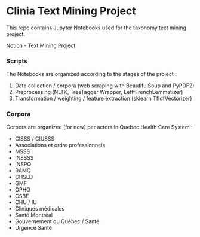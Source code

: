 # Clinia Text Mining Project

This repo contains Jupyter Notebooks used for the taxonomy text mining project. 

[Notion - Text Mining Project](https://www.notion.so/clinia/Text-mining-project-99cd5e1f4054436ca23200d8aca6e3fa)

### **Scripts**
The Notebooks are organized according to the stages of the project : 

1. Data collection / corpora (web scraping with BeautifulSoup and PyPDF2)
2. Preprocessing (NLTK, TreeTagger Wrapper, LefffFrenchLemmatizer)
3. Transformation / weighting / feature extraction (sklearn TfIdfVectorizer)
  
### **Corpora**
Corpora are organized (for now) per actors in Quebec Health Care System :
- CISSS / CIUSSS
- Associations et ordre professionnels
- MSSS
- INESSS
- INSPQ
- RAMQ
- CHSLD
- GMF
- OPHQ
- CSBE
- CHU / IU
- Cliniques médicales
- Santé Montréal
- Gouvernement du Québec / Santé
- Urgence Santé
